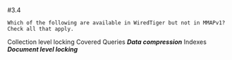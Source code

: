 #3.4
```
Which of the following are available in WiredTiger but not in MMAPv1? Check all that apply.
```
Collection level locking
Covered Queries
**_Data compression_**
Indexes
**_Document level locking_**
